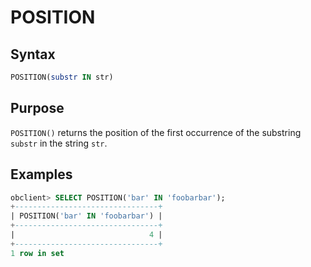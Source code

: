 # POSITION

## Syntax

```sql
POSITION(substr IN str)
```

## Purpose

`POSITION()` returns the position of the first occurrence of the substring `substr` in the string `str`.

## Examples

```sql
obclient> SELECT POSITION('bar' IN 'foobarbar');
+--------------------------------+
| POSITION('bar' IN 'foobarbar') |
+--------------------------------+
|                              4 |
+--------------------------------+
1 row in set
```
